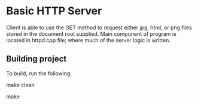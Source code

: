 # Basic HTTP Server 
Client is able to use the GET method to request either jpg, html, or png files stored in the document root supplied.
Main component of program is located in httpd.cpp file; where much of the server logic is written. 


## Building project
To build, run the following.

make clean

make



